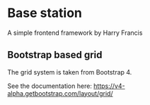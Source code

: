 # Base station
A simple frontend framework by Harry Francis

## Bootstrap based grid
The grid system is taken from Bootstrap 4.

See the documentation here: https://v4-alpha.getbootstrap.com/layout/grid/